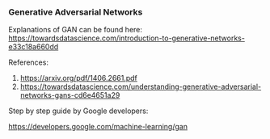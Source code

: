 ### Generative Adversarial Networks

Explanations of GAN can be found here: https://towardsdatascience.com/introduction-to-generative-networks-e33c18a660dd

References:

1. https://arxiv.org/pdf/1406.2661.pdf
2. https://towardsdatascience.com/understanding-generative-adversarial-networks-gans-cd6e4651a29

Step by step guide by Google developers:

https://developers.google.com/machine-learning/gan

